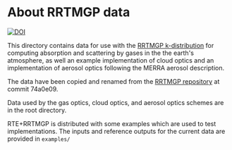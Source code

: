 # About RRTMGP data

[![DOI](https://zenodo.org/badge/DOI/10.5281/zenodo.7988260.svg)](https://doi.org/10.5281/zenodo.7988260)

This directory contains data for use with the 
[RRTMGP k-distribution](https://github.com/earth-system-radiation/rte-rrtmgp) for computing 
absorption and scattering by gases in the the earth's atmosphere, as well an example implementation
of cloud optics and an implementation of aerosol optics following the MERRA aerosol description. 

The data have been copied and renamed from the 
[RRTMGP repository](https://github.com/earth-system-radiation/rte-rrtmgp)
at commit 74a0e09. 

Data used by the gas optics, cloud optics, and aerosol optics schemes are in the root 
directory. 

RTE+RRTMGP is distributed with some examples which are used to test implementations. 
The inputs and reference outputs for the current data are provided in `examples/`